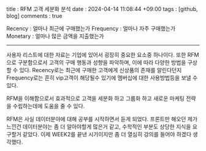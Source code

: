 title : RFM 고객 세분화 분석
date : 2024-04-14 11:08:44 +09:00
tags : [github, blog]
comments : true

Recency : 얼마나 최근에 구매했는가
Frequency : 얼마나 자주 구매했는가
Monetary : 얼마나 많은 금액을 지출했는가

-------------------------------------

사용자 리스트에 대한 자료는 기업에 있어서 굉장히 중요한 요소중 하나이다.
또한 RFM으로 구분함으로서 고객의 구매 행동과 성향을 파악하며, 이에 따라 다양한 방법을 구상할 수 있다.
Recency로는 최근에 구매한 고객에게 신상품의 존재를 알린다던지
Frequency로는 흔히 vip고객이 해당될수 있기에 멤버십에 대한 사용방법등을 보낼 수 있다.

RFM을 이해함으로서 효과적으로 고객을 세분화 하고 그룹화 하고 새로운 마케팅 전략을 수립하는데에 도움을 줄 수 있다.

RFM은 사실 데이터분야에 대해 공부를 시작하면서 듣게 되었다. 
프론트만 해오던 제가 느낀건 데이터분야는 좀 더 알아야할게 많은거 같고, 수학적인 부분도 상당한 지식을 요구할거 같았다.
이제 WEEK2를 끝낸 시기이지만 좀 더 열심히 강의를 들어야 하겠다 생각했다.
